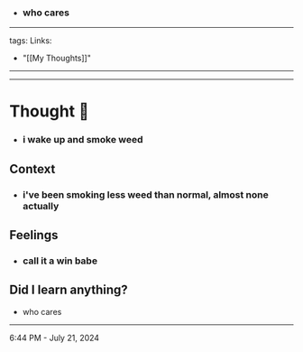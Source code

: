 - ### who cares
---
tags: 
Links:
  - "[[My Thoughts]]"
---
- - - 
# Thought 💭 
- ### **i wake up and smoke weed**
## Context
- ### i've been smoking less weed than normal, almost none actually 
## Feelings
- ### call it a win babe  
## Did I learn anything?
- who cares

- - - 
6:44 PM - July 21, 2024

